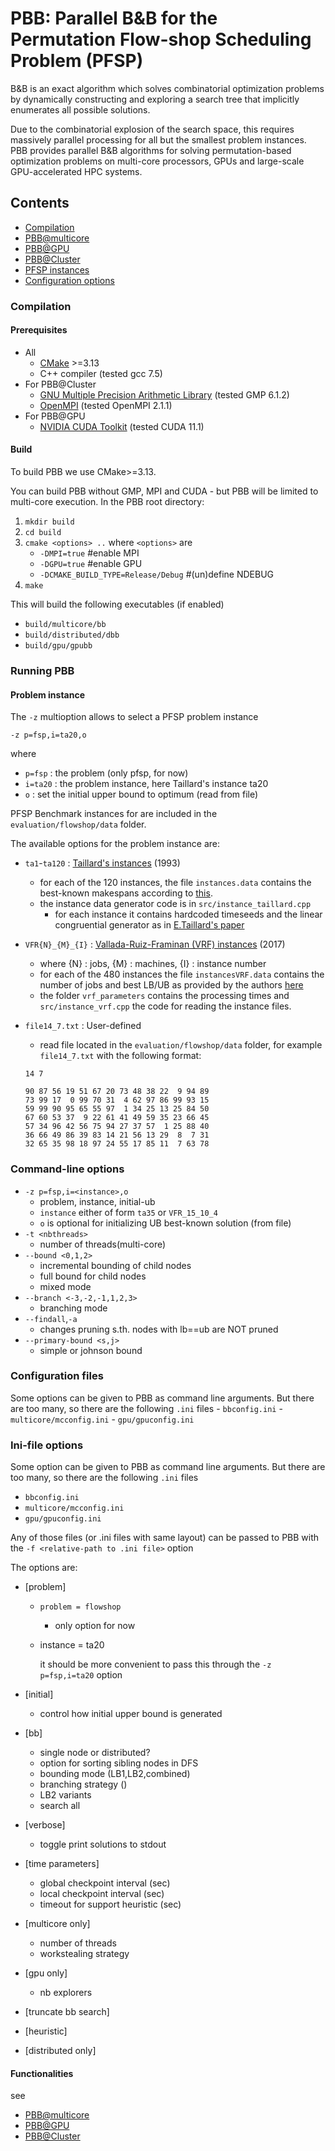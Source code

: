 # PBB: Parallel B&B for the Permutation Flow-shop Scheduling Problem (PFSP)

B&B is an exact algorithm which solves combinatorial optimization problems by dynamically constructing and exploring a search tree that implicitly enumerates all possible solutions.

Due to the combinatorial explosion of the search space, this requires massively parallel processing for all but the smallest problem instances. PBB provides parallel B&B algorithms for solving permutation-based optimization problems on multi-core processors, GPUs and large-scale GPU-accelerated HPC systems.

## Contents
- [Compilation](#compilation)
- [PBB@multicore](./multicore/README.md)
- [PBB@GPU](./multicore/README.md)
- [PBB@Cluster](./distributed/README.md)
- [PFSP instances](#instances)
- [Configuration options](#configuration)



### Compilation

#### Prerequisites
- All
    - [CMake](https://cmake.org/) >=3.13
    - C++ compiler (tested gcc 7.5)
- For PBB@Cluster
    - [GNU Multiple Precision Arithmetic Library](https://gmplib.org/) (tested GMP 6.1.2)
    - [OpenMPI](https://www.open-mpi.org/) (tested OpenMPI 2.1.1)
- For PBB@GPU
    - [NVIDIA CUDA Toolkit](https://developer.nvidia.com/cuda-toolkit) (tested CUDA 11.1)

#### Build
To build PBB we use CMake>=3.13.

You can build PBB without GMP, MPI and CUDA - but PBB will be limited to multi-core execution.
In the PBB root directory:

1. `mkdir build`
2. `cd build`
3. `cmake <options> ..` where `<options>` are
    - `-DMPI=true` #enable MPI
    - `-DGPU=true` #enable GPU
    - `-DCMAKE_BUILD_TYPE=Release/Debug` #(un)define NDEBUG
4. `make`

This will build the following executables (if enabled)
- `build/multicore/bb`
- `build/distributed/dbb`
- `build/gpu/gpubb`


### Running PBB

#### Problem instance

The `-z` multioption allows to select a PFSP problem instance

```
-z p=fsp,i=ta20,o
```

where
- `p=fsp` : the problem (only pfsp, for now)
- `i=ta20` : the problem instance, here Taillard's instance ta20
- `o` : set the initial upper bound to optimum (read from file)

PFSP Benchmark instances for are included in the `evaluation/flowshop/data` folder.

The available options for the problem instance are:

- `ta1`-`ta120` : [Taillard's instances](http://mistic.heig-vd.ch/taillard/problemes.dir/ordonnancement.dir/ordonnancement.html) (1993)
    - for each of the 120 instances, the file `instances.data` contains the best-known makespans according to [this](http://mistic.heig-vd.ch/taillard/problemes.dir/ordonnancement.dir/ordonnancement.html).
    - the instance data generator code is in `src/instance_taillard.cpp`
        - for each instance it contains hardcoded timeseeds and the linear congruential generator as in [E.Taillard's paper](http://mistic.heig-vd.ch/taillard/articles.dir/Taillard1993EJOR.pdf)

- `VFR{N}_{M}_{I}` : [Vallada-Ruiz-Framinan (VRF) instances](http://soa.iti.es/problem-instances) (2017)
    - where {N} : jobs, {M} : machines, {I} : instance number
    - for each of the 480 instances the file `instancesVRF.data` contains the number of jobs and best LB/UB as provided by the authors [here](http://soa.iti.es/problem-instances)
    - the folder `vrf_parameters` contains the processing times and `src/instance_vrf.cpp` the code for reading the instance files.

- `file14_7.txt` : User-defined
    - read file located in the `evaluation/flowshop/data` folder, for example `file14_7.txt` with the following format:

    ```
    14 7

    90 87 56 19 51 67 20 73 48 38 22  9 94 89
    73 99 17  0 99 70 31  4 62 97 86 99 93 15
    59 99 90 95 65 55 97  1 34 25 13 25 84 50
    67 60 53 37  9 22 61 41 49 59 35 23 66 45
    57 34 96 42 56 75 94 27 37 57  1 25 88 40
    36 66 49 86 39 83 14 21 56 13 29  8  7 31
    32 65 35 98 18 97 24 55 17 85 11  7 63 78
    ```    


### Command-line options
- `-z p=fsp,i=<instance>,o`
    - problem, instance, initial-ub
    - `instance` either of form `ta35` or `VFR_15_10_4`
    - `o` is optional for initializing UB best-known solution (from file)
- `-t <nbthreads>`
    - number of threads(multi-core)
- `--bound <0,1,2>`
    - incremental bounding of child nodes
    - full bound for child nodes
    - mixed mode    
- `--branch <-3,-2,-1,1,2,3>`
    - branching mode
- `--findall`,`-a`
    - changes pruning s.th. nodes with lb==ub are NOT pruned
- `--primary-bound <s,j>`
    - simple or johnson bound




### Configuration files

Some options can be given to PBB as command line arguments. But there are too many, so there are the following `.ini` files
    - `bbconfig.ini`
    - `multicore/mcconfig.ini`
    - `gpu/gpuconfig.ini`


### Ini-file options

Some option can be given to PBB as command line arguments. But there are too many, so there are the following `.ini` files
- `bbconfig.ini`
- `multicore/mcconfig.ini`
- `gpu/gpuconfig.ini`

Any of those files (or .ini files with same layout) can be passed to PBB with the `-f <relative-path to .ini file>` option

The options are:
- [problem]
    - `problem = flowshop`
        - only option for now
    - instance = ta20

        it should be more convenient to pass this through the `-z p=fsp,i=ta20` option

- [initial]
    - control how initial upper bound is generated

- [bb]
    - single node or distributed?
    - option for sorting sibling nodes in DFS
    - bounding mode (LB1,LB2,combined)
    - branching strategy ()
    - LB2 variants
    - search all

- [verbose]
    - toggle print solutions to stdout

- [time parameters]
    - global checkpoint interval (sec)
    - local checkpoint interval (sec)
    - timeout for support heuristic (sec)

- [multicore only]
    - number of threads
    - workstealing strategy

- [gpu only]
    - nb explorers

- [truncate bb search]

- [heuristic]

- [distributed only]



#### Functionalities
see
- [PBB@multicore](./multicore/README.md)
- [PBB@GPU](./multicore/README.md)
- [PBB@Cluster](./distributed/README.md)
